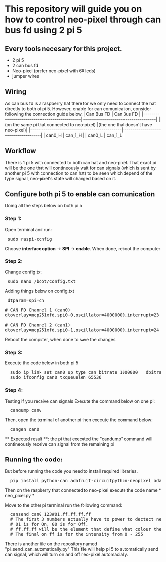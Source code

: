 # This repository will guide you on how to control neo-pixel through can bus fd using 2 pi 5

## Every tools necesary for this project.
+ 2 pi 5
+ 2 can bus fd
+ Neo-pixel (prefer neo-pixel with 60 leds)
+ jumper wires

## Wiring
As can bus fd is a raspberry hat there for we only need to connect the hat directly to both of pi 5.
However, enable for can comunication, consider following the connection guide below.
|                Can Bus FD                    |               Can Bus FD            |
|----------------------------------------------|-------------------------------------|
| (on the same pi that connected to neo-pixel) |(the one that doesn't have neo-pixel)| 
|----------------------------------------------|-------------------------------------|
|                  can0_H                      |                can_1_H              |
|                  can0_L                      |                can_1_L              |

## Workflow
There is 1 pi 5 with connected to both can hat and neo-pixel. That exact pi will be the one that will contineously wait for can signals (which is sent by another pi 5 with connection to can hat) to be seen which depend of the type signal, neo-pixel's state will changed based on it.

## Configure both pi 5 to enable can comunication
Doing all the steps below on both pi 5
### Step 1: 
Open terminal and run:

<pre> sudo raspi-config </pre>

Choose **interface option** -> **SPI** -> **enable**.
When done, reboot the computer

### Step 2: 
Change config.txt
<pre> sudo nano /boot/config.txt </pre>

Adding things below on config.txt
<pre> dtparam=spi=on

# CAN FD Channel 1 (can0)
dtoverlay=mcp251xfd,spi0-0,oscillator=40000000,interrupt=23

# CAN FD Channel 2 (can1)
dtoverlay=mcp251xfd,spi0-1,oscillator=40000000,interrupt=24
</pre>

Reboot the computer, when done to save the changes

### Step 3:
Execute the code below in both pi 5
<pre>
  sudo ip link set can0 up type can bitrate 1000000   dbitrate 8000000 restart-ms 1000 berr-reporting on fd on
  sudo ifconfig can0 txqueuelen 65536
</pre>

### Step 4: 
Testing if you receive can signals
Execute the command below on one pi:
<pre>
  candump can0
</pre>
Then, open the terminal of another pi then execute the command below:
<pre>
  cangen can0
</pre>

** Expected result **: the pi that executed the "candump" command will contineously receive can signal from the remaining pi

## Running the code:
But before running the code you need to install required libraries.
<pre>
  pip install python-can adafruit-circuitpython-neopixel adafruit-blinka
</pre>
Then on the raspberry that connected to neo-pixel execute the code name * neo_pixel.py *

Move to the other pi terminal run the following command:
<pre>
  cansend can0 123#01.ff.ff.ff.ff
  # The first 3 numbers actually have to power to dectect neo-pixel behavior. 
  # 01 is for On, 00 is for Off.
  # ff.ff.ff will be the element that define what colour the neo-pixel will display
  # The final on ff is for the intensity from 0 - 255
</pre>

There is another file on the repository named "pi_send_can_automatically.py"
This file will help pi 5 to automatically send can signal, which will turn on and off neo-pixel automacially.

